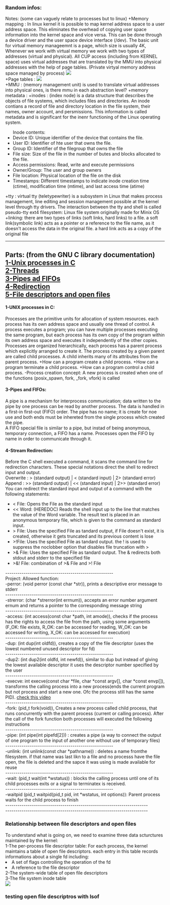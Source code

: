 <h3>Random infos: </h3>
Notes: (some can vaguely relate to processes but to linux)
+Memory mapping : In linux kernel it is possible to map kernel address space to a user address space. This eliminates the overhead of copying user space information into the kernel space and vice versa. This can be done through a device driver and the user space device interface (/dev).
The basic unit for virtual memory manageemnt is a page, which size is usually 4K, Whenever we work with virtual memory we work with two types of addresses (virtual and physical). All CUP access (including from KERNEL space) uses virtual addresses that are translated by the MMU into physical addresses with the help of page tables. (Private virtyal memory address space managed by process) 
<img src="./learning_materiels/mmu.png"><br>
+Page tables : 
<img src="./learning_materiels/page.png"><br>
+MMU : (memory management unit) is used to translate virtual addresses into physical ones, is there mmu in each abstraction level? 
+memory metadata : 
+inodes : (index node) is a data structure that describes the objects of file systems, which includes files and directories. An inode contians a record of file and directory location in the file system, their names, owner account, and persmissions. This information is called metadata and is significant for the inenr functioning of the Linux operating system.
<ul>
Inode contents:
	<li>Device ID: Unique identifier of the device that contains the file.</li>
	<li>User ID: Identifier of hte user that owns the file. </li>
	<li>Group ID: Identifier of the filegroup that owns the file</li>
	<li>File size: Size of the file in the number of butes and blocks allocated to the file.</li>
	<li>Access permissions: Read, write and execute permissions</li>
	<li>Owner/Group: The user and group owners</lI>
	<li>File location: Physical location of the file on the disk</li>
	<li>Timestamps: Different timestamps to indicate inode creation time (ctime), modification time (mtime), and last access time (atime) </li> 
</ul>
+tty : virtual tty (teletypewriter) is a subsystem in Linux that makes process management, line editing and session management possible at the kernel level through tty drivers. The interaction between the tty and shell is called pseudo-tty
ext4 filesystem: Linux file system originally made for Minix OS
+linking: there are two types of links (soft links, hard links) to a file. a soft link(symbolic link) acts as a pointer or a reference to the file name, as it doesn't access the data in the original file. a hard link acts as a copy of the original file

************************************************************************************************************************************************************************************************************************************************************
Parts: (from the GNU C library documentation)<br>
<a href="#processes">1-Unix processes in C</a><br>
<a href="#threads">2-Threads</a><br>
<a href="#pipes">3-Pipes ad FIFOs</a><br>
<a href="#redirection">4-Redirection</a><br>
<a href="#file_descriptors">5-File descriptors and open files</a>
------------------------------

<h4 id="processes">1-UNIX processes in C: </h4>
<p>
Processes are the primitive units for allocation of system resources. each process has its own address space and usually one thread of control. A process executes a program; you can have multiple processes executing the same program, but each process has its own copy of the program within its own address space and executes it independently of the other copies.
Processes are organized hierarchically, each process has a parent process which explicitly arranged to create it. The process created by a given parent are called child processes. A child inherits many of its attributes from the parent process.
+How can a program create a child process.
+How can a program terminate a child process.
+How can a program control a child process.
	-Process creation concept: A new process is created when one of the functions (posix_spawn, fork, _fork, vfork) is called
</p>
<h4 id="pipes">3-Pipes and FIFOs: </h4>
A pipe is a mechanism for interprocess communication; data written to the pipe by one process can be read by another process. The data is handled in a first-in first-out (FIFO) order. The pipe has no name; it is create for noe use and both ends must be inhereted from the single process which created the pipe.<br>
A FIFO special file is similar to a pipe, but instad of being anonymous, temporary connection, a FIFO has a name. Processes open the FIFO by name in order to communicate through it.<br>
<h4 id="redirection">4-Stream Redirection:</h4>
Before the C shell executed a command, it scans the command line for redirection characters. These special notations direct the shell to redirect input and output.<br>
Overwrite : > (standard output) | < (standard input) | 2> (standard error)<br>
Append	  : >> (standard output) | << (standard input) | 2>> (standard error)<br>
You can redirect the standard input and output of a command with the following statements:<br>
<ul>
	<li>< File: Opens the File as the standard input</li>
	<li><< Word: (HEREDOC) Reads the shell input up to the line that matches the value of the Word variable. The result text is placed in an anonymous temporary file, which is given to the command as standard input.</li>
	<li>> File: Uses the specified File as tandard output, if File doesn't exist, it is created, otherwise it gets truncated and its previous content is lose</li>
	<li>>!File: Uses the specified File as tandard output. the ! is used to suppress the noclobber option that disables file truncation with > </li>
	<li>>& File: Uses the specified File as tandard output. The & redirects both stdout and stderr to the specified file</li>
	<li>>&! File: combination of >& File and >! File</li>
</ul>
-----------------------------------------------------<br>
Project: Allowed function: <br>
-perror: (void perror (const char *str)), prints a descriptive eror message to stderr <br>
-----------------------------------------------------<br>
-strerror: (char *strerror(int errnum)), accepts an error number argument ernum and returns a pointer to the corresponding message string <br>
-----------------------------------------------------<br>
-access: (int access(const char *path, int amode)), checks if the process has the rights to access the file from the path, using some arguments (F_OK: file exists, R_OK: can be accessed for reading, W_OK: can be accessed for writing, X_OK: can be accessed for execution) <br>
-----------------------------------------------------<br>
-dup: (int dup(int oldfd)), creates a copy of the file descriptor (uses the lowest numbered unused descriptor for fd)<br>
-----------------------------------------------------<br>
-dup2: (int dup2(int oldfd, int newfd)), similar to dup but instead of giving the lowest available descriptor it uses the descriptor number specified by the user<br>
-----------------------------------------------------<br>
-execve: int execve(const char *file, char *const argv[], char *const envp[]), transforms the calling process into a new process(ends the current program but not process and start a new one. Ofc the process still has the same PID). <a href="https://www.youtube.com/watch?v=iq7puCxsgHQ" target="_blank">check this video</a><br>
-----------------------------------------------------<br>
-fork: (pid_t fork(void)), Creates a new process called child process, that runs concurrently with the parent process (current or calling process). After the call of the fork function both processes will executed the following instructions<br>
-----------------------------------------------------<br>
-pipe: (int pipe(int pipefd[2])) : creates a pipe (a way to connect the output of one program to the input of another one without use of temporary files) <br> 
-----------------------------------------------------<br>
-unlink: (int unlink(const char *pathname)) : deletes a name fromthe filesystem. if that name was last likn to a file and no processs have the file open, the file is deleted and the sapce it was using is made available for reuse <br>
-----------------------------------------------------<br>
-wait: (pid_t wait(int *wstatus)) : blocks the calling process until one of its child processes exits or a signal to terminatex is received.<br>
-----------------------------------------------------<br>
-waitpid (pid_t waitpid(pid_t pid, int *wstatus, int options)): Parent process waits for the child process to finish<br>
----------------------------------------------------------------------<br>
----------------------------------------------------------------------<br>
<h3>Relationship between file descriptors and open files</h3>
To understand what is going on, we need to examine three data scturctures maintained by the kernel: <br>
1-The per-process file descriptor table: For each process, the kernel maintains a table of open file descriptors. each entry in this table records informations about a single fd including: <br>
<li>A set of flags controlling the operation of the fd</li>
<li>A reference to the file descriptor</li>
2-The system-wide table of open file descriptors<br>
3-The file system inode table<br>
<img src="./learning_materiels/filedes.png"><br>
<h3>testing open file descriptros with lsof</h3>
